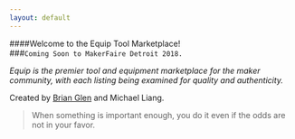 ```yaml
---
layout: default
---
```


####Welcome to the Equip Tool Marketplace!  
###`Coming Soon to MakerFaire Detroit 2018.`

_Equip is the premier tool and equipment marketplace for the maker community, with each listing being examined for quality and authenticity._

Created by [Brian Glen](www.brianglen.com) and Michael Liang.

> When something is important enough, you do it even if the odds are not in your favor.